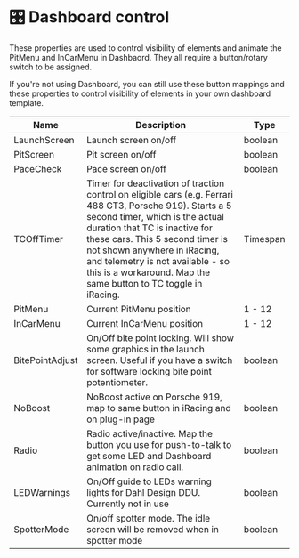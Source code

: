 # 🎛 Dashboard control

These properties are used to control visibility of elements and animate the PitMenu and InCarMenu in Dashbaord. They all require a button/rotary switch to be assigned.&#x20;

If you're not using Dashboard, you can still use these button mappings and these properties to control visibility of elements in your own dashboard template.

<table data-view="cards"><thead><tr><th>Name</th><th>Description</th><th>Type</th></tr></thead><tbody><tr><td>LaunchScreen</td><td>Launch screen on/off</td><td>boolean</td></tr><tr><td>PitScreen</td><td>Pit screen on/off</td><td>boolean</td></tr><tr><td>PaceCheck</td><td>Pace screen on/off</td><td>boolean</td></tr><tr><td>TCOffTimer</td><td>Timer for deactivation of traction control on eligible cars (e.g. Ferrari 488 GT3, Porsche 919). Starts a 5 second timer, which is the actual duration that TC is inactive for these cars. This 5 second timer is not shown anywhere in iRacing, and telemetry is not available - so this is a workaround. Map the same button to TC toggle in iRacing.</td><td>Timespan</td></tr><tr><td>PitMenu</td><td>Current PitMenu position</td><td>1 - 12</td></tr><tr><td>InCarMenu</td><td>Current InCarMenu position</td><td>1 - 12</td></tr><tr><td>BitePointAdjust</td><td>On/Off bite point locking. Will show some graphics in the launch screen. Useful if you have a switch for software locking bite point potentiometer.</td><td>boolean</td></tr><tr><td>NoBoost</td><td>NoBoost active on Porsche 919, map to same button in iRacing and on plug-in page</td><td>boolean</td></tr><tr><td>Radio</td><td>Radio active/inactive. Map the button you use for push-to-talk to get some LED and Dashboard animation on radio call.</td><td>boolean</td></tr><tr><td>LEDWarnings</td><td>On/Off guide to LEDs warning lights for Dahl Design DDU. Currently not in use</td><td>boolean</td></tr><tr><td>SpotterMode</td><td>On/off spotter mode. The idle screen will be removed when in spotter mode</td><td>boolean</td></tr></tbody></table>
